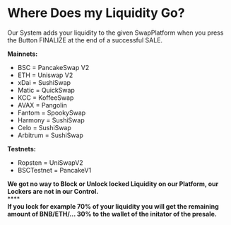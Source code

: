 # Where Does my Liquidity Go?

Our System adds your liquidity to the given SwapPlatform when you press the Button FINALIZE at the end of a successful SALE.

**Mainnets:**

* BSC = PancakeSwap V2&#x20;
* ETH = Uniswap V2&#x20;
* xDai = SushiSwap&#x20;
* Matic = QuickSwap&#x20;
* KCC = KoffeeSwap&#x20;
* AVAX = Pangolin&#x20;
* Fantom = SpookySwap&#x20;
* Harmony = SushiSwap
* Celo = SushiSwap
* Arbitrum = SushiSwap

**Testnets:**

* Ropsten = UniSwapV2
* BSCTestnet = PancakeV1

**We got no way to Block or Unlock locked Liquidity on our Platform, our Lockers are not in our Control.**\
****\
**If you lock for example 70% of your liquidity you will get the remaining amount of BNB/ETH/... 30% to the wallet of the initator of the presale.**
